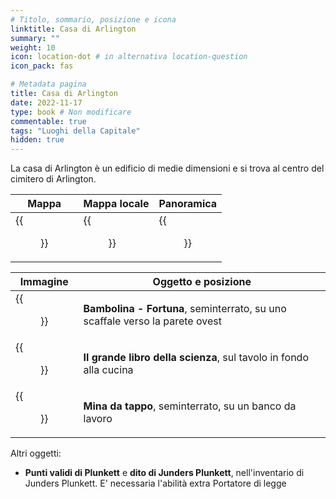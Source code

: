 ```yaml
---
# Titolo, sommario, posizione e icona
linktitle: Casa di Arlington
summary: ""
weight: 10
icon: location-dot # in alternativa location-question
icon_pack: fas

# Metadata pagina
title: Casa di Arlington
date: 2022-11-17
type: book # Non modificare
commentable: true
tags: "Luoghi della Capitale"
hidden: true
---
```





La casa di Arlington è un edificio di medie dimensioni e si trova al centro del cimitero di Arlington.

| Mappa                            | Mappa locale                     | Panoramica                |
| -------------------------------- | -------------------------------- | ------------------------- |
| {{<figure src="Arlington_Cemetery_loc.webp">}} | {{<figure src="Arlington_Cemetery_map.webp">}} | {{<figure src="Arlington_house.webp">}} |

| Immagine                                 | Oggetto e posizione                                                          |
| ---------------------------------------- | ---------------------------------------------------------------------------- |
| {{<figure src="Bobblehead_Luck_in-game.webp">}}        | **Bambolina - Fortuna**, seminterrato, su uno scaffale verso la parete ovest |
| {{<figure src="FO3_BBOS_Arlington_House.webp">}}       | **Il grande libro della scienza**, sul tavolo in fondo alla cucina           |
| {{<figure src="Arlington_house_bottlecap_mine.webp">}} | **Mina da tappo**, seminterrato, su un banco da lavoro                       |


Altri oggetti:
- **Punti validi di Plunkett** e **dito di Junders Plunkett**, nell'inventario di Junders Plunkett. E' necessaria l'abilità extra Portatore di legge